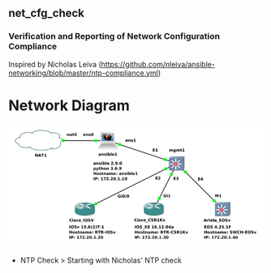 ## net_cfg_check
### Verification and Reporting of Network Configuration Compliance

Inspired by Nicholas Leiva (https://github.com/nleiva/ansible-networking/blob/master/ntp-compliance.yml)

# Network Diagram
![network diagram](net_img2.png)


- NTP Check > Starting with Nicholas' NTP check